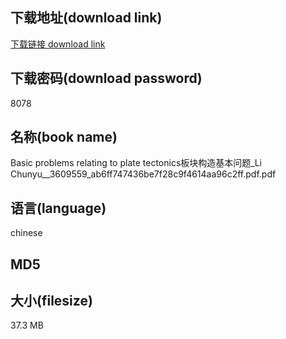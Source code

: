 ## 下载地址(download link)
[下载链接 download link](https://tutu365.netlify.app/?s=Basic+problems+relating+to+plate+tectonics%E6%9D%BF%E5%9D%97%E6%9E%84%E9%80%A0%E5%9F%BA%E6%9C%AC%E9%97%AE%E9%A2%98_Li+Chunyu__3609559_ab6ff747436be7f28c9f4614aa96c2ff.pdf)

## 下载密码(download password)
8078

## 名称(book name)
Basic problems relating to plate tectonics板块构造基本问题_Li Chunyu__3609559_ab6ff747436be7f28c9f4614aa96c2ff.pdf.pdf

## 语言(language)
chinese

## MD5


## 大小(filesize)
37.3 MB
